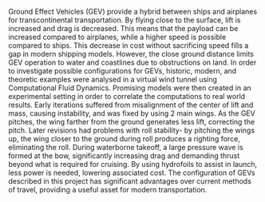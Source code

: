 Ground Effect Vehicles (GEV) provide a hybrid between ships and airplanes for transcontinental transportation. By flying close to the surface, lift is increased and drag is decreased. This means that the payload can be increased compared to airplanes, while a higher speed is possible compared to ships. This decrease in cost without sacrificing speed fills a gap in modern shipping models. However, the close ground distance limits GEV operation to water and coastlines due to obstructions on land.
    In order to investigate possible configurations for GEVs, historic, modern, and theoretic examples were analysed in a virtual wind tunnel using Computational Fluid Dynamics. Promising models were then created in an experimental setting in order to correlate the computations to real world results. 
    Early iterations suffered from misalignment of the center of lift and mass, causing instability, and was fixed by using 2 main wings. As the GEV pitches, the wing farther from the ground generates less lift, correcting the pitch. Later revisions had problems with roll stability- by pitching the wings up, the wing closer to the ground during roll produces a righting force, eliminating the roll. During waterborne takeoff, a large pressure wave is formed at the bow, significantly increasing drag and demanding thrust beyond what is required for cruising. By using hydrofoils to assist in launch, less power is needed, lowering associated cost.
    The configuration of GEVs described in this project has significant advantages over current methods of travel, providing a useful asset for modern transportation.
